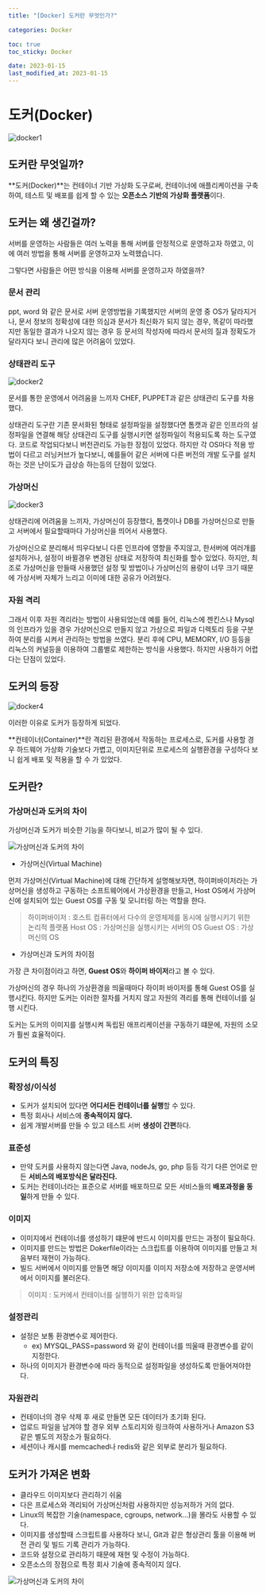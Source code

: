 ```yaml
---
title: "[Docker] 도커란 무엇인가?"

categories: Docker

toc: true
toc_sticky: Docker

date: 2023-01-15
last_modified_at: 2023-01-15
---
```


# 도커(Docker)

![docker1]({{site.url}}//assets/image/2023/2023-01/22-docker002.png)


## 도커란 무엇일까?

**도커(Docker)**는 컨테이너 기반 가상화 도구로써, 컨테이너에 애플리케이션을 구축 하여, 테스트 및 배포를 쉽게 할 수 있는 **오픈소스 기반의 가상화 플랫폼**이다.  


## 도커는 왜 생긴걸까?

서버를 운영하는 사람들은 여러 노력을 통해 서버를 안정적으로 운영하고자 하였고, 이에 여러 방법을 통해 서버를 운영하고자 노력했습니다.

그렇다면 사람들은 어떤 방식을 이용해 서버를 운영하고자 하였을까?

### 문서 관리

ppt, word 와 같은 문서로 서버 운영방법을 기록했지만 서버의 운영 중 OS가 달라지거나, 문서 정보의 정확성에 대한 의심과 문서가 최신화가 되지 않는 경우, 똑같이 따라했지만 동일한 결과가 나오지 않는 경우 등 문서의 작성자에 따라서 문서의 질과 정확도가 달라지다 보니 관리에 많은 어려움이 있었다.


### 상태관리 도구 

![docker2]({{site.url}}//assets/image/2023/2023-01/20-docker001.png)


문서를 통한 운영에서 어려움을 느끼자 CHEF, PUPPET과 같은 상태관리 도구를 차용했다. 

상태관리 도구란 기존 문서화된 형태로 설정파일을 설정했다면 톰캣과 같은 인프라의 설정파일을 연결해 해당 상태관리 도구를 실행시키면 설정파일이 적용되도록 하는 도구였다. 코드로 작업되다보니 버전관리도 가능한 장점이 있었다. 하지만 각 OS마다 적용 방법이 다르고 러닝커브가 높다보니, 예를들어 같은 서버에 다른 버전의 개발 도구를 설치하는 것은 난이도가 급상승 하는등의 단점이 있었다.  


### 가상머신

![docker3]({{site.url}}//assets/image/2023/2023-01/20-docker003.png)


상태관리에 어려움을 느끼자, 가상머신이 등장했다, 톰캣이나 DB를 가상머신으로 만들고 서버에서 필요할때마다 가상머신을 띄어서 사용했다. 

가상머신으로 분리해서 띄우다보니 다른 인프라에 영향을 주지않고, 한서버에 여러개를 설치하거나, 설정이 바뀔경우 변경된 상태로 저장하여 최신화를 할수 있었다. 하지만, 최조로 가상머신을 만들때 사용했던 설정 및 방법이나 가상머신의 용량이 너무 크기 때문에 가상서버 자체가 느리고 이미에 대한 공유가 어려웠다.   


### 자원 격리

그래서 이후 자원 격리라는 방법이 사용되었는데 예를 들어, 리눅스에 젠킨스나 Mysql의 인프라가 있을 경우 가상머신으로 만들지 않고 가상으로 파일과 디렉토리 등을 구분하여 분리를 시켜서 관리하는 방법을 쓰였다. 분리 후에 CPU, MEMORY, I/O 등등을 리눅스의 커널등을 이용하여 그룹별로 제한하는 방식을 사용했다. 하지만 사용하기 어렵다는 단점이 있었다.


## 도커의 등장

![docker4]({{site.url}}//assets/image/2023/2023-01/15-docker001.png)


이러한 이유로 도커가 등장하게 되었다.

**컨테이너(Container)**란 격리된 환경에서 작동하는 프로세스로, 도커를 사용할 경우 하드웨어 가상화 기술보다 가볍고, 이미지단위로 프로세스의 실행환경을 구성하다 보니 쉽게 배포 및 적용을 할 수 가 있었다.


## 도커란?

### 가상머신과 도커의 차이


가상머신과 도커가 비슷한 기능을 하다보니, 비교가 많이 될 수 있다.


![가상머신과 도커의 차이]({{site.url}}//assets/image/2023/2023-01/22-docker001.png)

- 가상머신(Virtual Machine)

먼저 가상머신(Virtual Machine)에 대해 간단하게 설명해보자면, 하이퍼바이저라는 가상머신을 생성하고 구동하는 소프트웨어에서 가상환경을 만들고, Host OS에서 가상머신에 설치되어 있는 Guest OS를 구동 및 모니터링 하는 역할을 한다.

> 하이퍼바이저 : 호스트 컴퓨터에서 다수의 운영체제를 동시에 실행시키기 위한 논리적 플랫폼
> Host OS : 가상머신을 실행시키는 서버의 OS
> Guest OS : 가상머신의 OS


- 가상머신과 도커의 차이점

가장 큰 차이점이라고 하면, **Guest OS**와 **하이퍼 바이저**라고 볼 수 있다. 

가상머신의 경우 하나의 가상환경을 띄울때마다 하이퍼 바이저를 통해 Guest OS를 실행시킨다. 하지만 도커는 이러한 절차를 거치지 않고 자원의 격리를 통해 컨테이너를 실행 시킨다.

도커는 도커의 이미지를 실행시켜 독립된 애프리케이션을 구동하기 떄문에, 자원의 소모가 훨씬 효율적이다.


## 도커의 특징 

### 확장성/이식성

- 도커가 설치되어 있다면 **어디서든 컨테이너를 실행**할 수 있다.
- 특정 회사나 서비스에 **종속적이지 않다.**
- 쉽게 개발서버를 만들 수 있고 테스트 서버 **생성이 간편**하다.

### 표준성

- 만약 도커를 사용하지 않는다면 Java, nodeJs, go, php 등등 각기 다른 언어로 만든 **서비스의 배포방식은 달라진다.**
- 도커는 컨테이너라는 표준으로 서버를 배포하므로 모든 서비스들의 **배포과정을 동일**하게 만들 수 있다.

### 이미지

- 이미지에서 컨테이너를 생성하기 떄문에 반드시 이미지를 만드는 과정이 필요하다.
- 이미지를 만드는 방법은 Dokerfile이라는 스크립트를 이용하여 이미지를 만들고 처음부터 재현이 가능하다.
- 빌드 서버에서 이미지를 만들면 해당 이미지를 이미지 저장소에 저장하고 운영서버에서 이미지를 불러온다.

> 이미지 : 도커에서 컨테이너를 실행하기 위한 압축파일

### 설정관리

- 설정은 보통 환경변수로 제어한다.
  - ex) MYSQL_PASS=password 와 같이 컨테이너를 띄울때 환경변수를 같이 지정한다.
- 하나의 이미지가 환경변수에 따라 동적으로 설정파일을 생성하도록 만들어져야한다.

### 자원관리

- 컨테이너의 경우 삭제 후 새로 만들면 모든 데이터가 초기화 된다.
- 업로드 파일을 남겨야 할 경우 외부 스토리지와 링크하여 사용하거나 Amazon S3 같은 별도의 저장소가 필요하다.
- 세션이나 캐시를 memcached나 redis와 같은 외부로 분리가 필요하다.


## 도커가 가져온 변화

- 클라우드 이미지보다 관리하기 쉬움
- 다은 프로세스와 격리되어 가상머신처럼 사용하지만 성능저하가 거의 없다.
- Linux의 복잡한 기술(namespace, cgroups, network...)을 몰라도 사용할 수 있다.
- 이미지를 생성할때 스크립트를 사용하다 보니, Git과 같은 형상관리 툴을 이용해 버전 관리 및 빌드 기록 관리가 가능하다.
- 코드와 설정으로 관리하기 때문에 재현 및 수정이 가능하다.
- 오픈소스의 장점으로 특정 회사 기술에 종속적이지 않다.


![가상머신과 도커의 차이]({{site.url}}//assets/image/2023/2023-01/22-docker003.png)